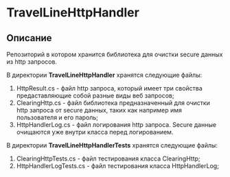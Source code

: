 # TravelLineHttpHandler
## Описание
Репозиторий в котором хранится библиотека для очистки secure данных из http запросов. 

В директории **TravelLineHttpHandler** хранятся следующие файлы:

1. HttpResult.cs - файл http запроса, который имеет три свойства предаставляющие собой разные виды веб запросов;
2. ClearingHttp.cs - файл библиотека предназначенный для очистки http запроса от secure данных, таких как например имя пользователя и его пароль;
3. HttpHandlerLog.cs - файл логирования http запроса. Secure данные очищаются уже внутри класса перед логированием.

В директории **TravelLineHttpHandlerTests** хранятся следующие файлы:

1. ClearingHttpTests.cs - файл тестирования класса ClearingHttp;
2. HttpHandlerLogTests.cs - файл тестирования класса HttpHandlerLog;
